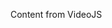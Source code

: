 <!--
name: lab
version : "0.1"
title : "Lab Assignment"
description: "Get learners using VideoJS"
coverImage : "https://raw.githubusercontent.com/outlearn-content/videojs/master/assets/videojslogo.png"
license : "CC Attribution-ShareAlike 4.0"
-->

<!-- @section, "title": "Putting it all together" -->

Content from VideoJS
